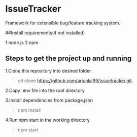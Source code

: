 # IssueTracker

Framework for extensible bug/feature tracking system.

##Install requirements(if not installed)

1.node.js
2.npm 

## Steps to get the project up and running

1.Clone this repository into desired folder
> git clone https://github.com/arjunlal99/issuetracker.git

2.Copy .env file into the root directory.

3.Install dependencies from package.json
> npm install

4.Run npm start in the working directory
> npm start
